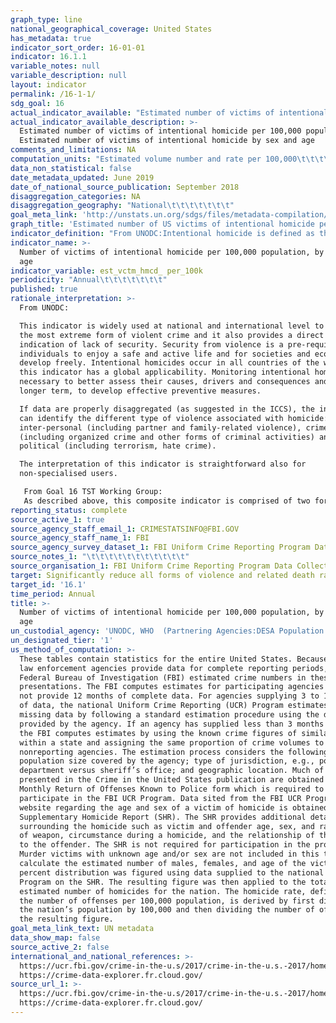 ```yaml
---
graph_type: line
national_geographical_coverage: United States
has_metadata: true
indicator_sort_order: 16-01-01
indicator: 16.1.1
variable_notes: null
variable_description: null
layout: indicator
permalink: /16-1-1/
sdg_goal: 16
actual_indicator_available: "Estimated number of victims of intentional homicide per 100,000 population, Estimated number of victims of intentional homicide by sex and age\t\t\t"
actual_indicator_available_description: >-
  Estimated number of victims of intentional homicide per 100,000 population,
  Estimated number of victims of intentional homicide by sex and age
comments_and_limitations: NA
computation_units: "Estimated volume number and rate per 100,000\t\t\t\t\t\t\t"
data_non_statistical: false
date_metadata_updated: June 2019
date_of_national_source_publication: September 2018
disaggregation_categories: NA
disaggregation_geography: "National\t\t\t\t\t\t\t"
goal_meta_link: 'http://unstats.un.org/sdgs/files/metadata-compilation/Metadata-Goal-16.pdf'
graph_title: 'Estimated number of US victims of intentional homicide per 100,000 population'
indicator_definition: "From UNODC:Intentional homicide is defined as the unlawful death inflicted upon a person with the intent to cause death or serious injury (Source: International Classification of Crime for Statistical Purposes, ICCS 2015); the rate is defined as the total count of victims of intentional homicide divided by the total resident population, expressed per 100,000 population. From Goal 16 TST Working Group:  This indicator is a composite indicator constructed by collecting two numbers, deaths from intentional homicides and deaths from conflict to measure \"peace\" with respect to target 1 ' \"Significantly reduce all forms of violence and related deaths everywhere.\" The rates of intentional homicide and conflict-related deaths should be reported separately, as combining them into one single indicator would risk conflating two distinct phenomena with differing root causes as well as varying levels of precision in measurement. Still, they are useful complements to each other as, by construction, they are exclusive and non-overlapping (ie. By design, their conjunction does not double count violent deaths). Intentional homicide is defined as the unlawful death inflicted upon a person with the intent of cause death or serious injury (Source: International Classification of Crime for Statistical Purposes (ICCS), 2015). ICCS recommends that intentional homicides include: \tMurder \tHonour killing \tSerious assault leading to death \tDeath as a result of terrorist activities \tDowry-related killings \tFemicide \tInfanticide \tVoluntary manslaughter \tExtrajudicial killings \tKillings caused by excessive force by law enforcement/state officials Conflict-related deaths refer to those deaths caused by warring parties, including, but not limited to, those caused by traditional battlefield fighting and bombardments (battle-related deaths). The term conflict-related death is broader than the term \"battlerelated death\" as it includes killings that amount to war crimes, such as targeting of civilians or of military 'hors combat', killings associated with a conflict (but not accompanied by a battle between warring parties) such as one-sided killings, pogroms and genocides. Following the ICCS definition (see homicides at left) death as a result of terrorist activities would be included in intentional homicides. For both intentional homicides and conflict-related deaths, rates are defined as the total count in deaths in a calendar year, respectively, divided by the total resident population for the year, expressed per 100,000 population. The denominator (100,000 population) has been adopted globally by law enforcement as the standard for comparable measurement."
indicator_name: >-
  Number of victims of intentional homicide per 100,000 population, by sex and
  age
indicator_variable: est_vctm_hmcd_ per_100k
periodicity: "Annual\t\t\t\t\t\t\t"
published: true
rationale_interpretation: >-
  From UNODC:

  This indicator is widely used at national and international level to measure
  the most extreme form of violent crime and it also provides a direct
  indication of lack of security. Security from violence is a pre-requisite for
  individuals to enjoy a safe and active life and for societies and economies to
  develop freely. Intentional homicides occur in all countries of the world and
  this indicator has a global applicability. Monitoring intentional homicides is
  necessary to better assess their causes, drivers and consequences and, in the
  longer term, to develop effective preventive measures. 

  If data are properly disaggregated (as suggested in the ICCS), the indicator
  can identify the different type of violence associated with homicide:
  inter-personal (including partner and family-related violence), crime
  (including organized crime and other forms of criminal activities) and
  political (including terrorism, hate crime). 

  The interpretation of this indicator is straightforward also for
  non-specialised users.

   From Goal 16 TST Working Group: 
   As described above, this composite indicator is comprised of two forms of violent deaths. Intentional homicides occur in all countries of the world and have global applicability, while conflict-related deaths occur in countries with ongoing conflicts/wars. Peace is a much broader concept than violent deaths, however, it is difficult to measure many aspects of peace (threats and the fear of violence, insecurity, and other forms of violence, including damages to persons and property). Deaths due to violence are universally and easily understood, are frequently monitored and are comparable with only minor discrepancies in interpretation, largely due to the finality of death. Monitoring intentional homicides is necessary to better assess their causes and consequences and, in the longer term, to develop effective prevention measures. It is based on statistical data routinely produced by law enforcement authorities and/or public health institutions, with a high degree of international comparability. Conflict-related deaths measure the direct impact of conflicts on populations in terms of losses of life.
reporting_status: complete
source_active_1: true
source_agency_staff_email_1: CRIMESTATSINFO@FBI.GOV
source_agency_staff_name_1: FBI
source_agency_survey_dataset_1: FBI Uniform Crime Reporting Program Data Collection
source_notes_1: "\t\t\t\t\t\t\t\t\t\t\t"
source_organisation_1: FBI Uniform Crime Reporting Program Data Collection
target: Significantly reduce all forms of violence and related death rates everywhere.
target_id: '16.1'
time_period: Annual
title: >-
  Number of victims of intentional homicide per 100,000 population, by sex and
  age
un_custodial_agency: 'UNODC, WHO  (Partnering Agencies:DESA Population Division)'
un_designated_tier: '1'
us_method_of_computation: >-
  These tables contain statistics for the entire United States. Because not all
  law enforcement agencies provide data for complete reporting periods, the
  Federal Bureau of Investigation (FBI) estimated crime numbers in these
  presentations. The FBI computes estimates for participating agencies that do
  not provide 12 months of complete data. For agencies supplying 3 to 11 months
  of data, the national Uniform Crime Reporting (UCR) Program estimates for the
  missing data by following a standard estimation procedure using the data
  provided by the agency. If an agency has supplied less than 3 months of data,
  the FBI computes estimates by using the known crime figures of similar areas
  within a state and assigning the same proportion of crime volumes to
  nonreporting agencies. The estimation process considers the following:
  population size covered by the agency; type of jurisdiction, e.g., police
  department versus sheriff’s office; and geographic location. Much of the data
  presented in the Crime in the United States publication are obtained from the
  Monthly Return of Offenses Known to Police form which is required to
  participate in the FBI UCR Program. Data sited from the FBI UCR Program’s
  website regarding the age and sex of a victim of homicide is obtained from the
  Supplementary Homicide Report (SHR). The SHR provides additional details
  surrounding the homicide such as victim and offender age, sex, and race, type
  of weapon, circumstance during a homicide, and the relationship of the victim
  to the offender. The SHR is not required for participation in the program.
  Murder victims with unknown age and/or sex are not included in this table. To
  calculate the estimated number of males, females, and age of the victim, the
  percent distribution was figured using data supplied to the national UCR
  Program on the SHR. The resulting figure was then applied to the total
  estimated number of homicides for the nation. The homicide rate, defined as
  the number of offenses per 100,000 population, is derived by first dividing
  the nation’s population by 100,000 and then dividing the number of offenses by
  the resulting figure.
goal_meta_link_text: UN metadata
data_show_map: false
source_active_2: false
international_and_national_references: >-
  https://ucr.fbi.gov/crime-in-the-u.s/2017/crime-in-the-u.s.-2017/home,
  https://crime-data-explorer.fr.cloud.gov/
source_url_1: >-
  https://ucr.fbi.gov/crime-in-the-u.s/2017/crime-in-the-u.s.-2017/home,
  https://crime-data-explorer.fr.cloud.gov/
---
```

